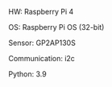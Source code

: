 HW: Raspberry Pi 4

OS: Raspberry Pi OS (32-bit)

Sensor: GP2AP130S

Communication: i2c

Python: 3.9
